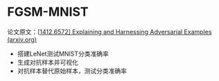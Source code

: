 # FGSM-MNIST
论文原文：\[[1412.6572\] Explaining and Harnessing Adversarial Examples (arxiv.org)](https://arxiv.org/abs/1412.6572)


- 搭建LeNet测试MNIST分类准确率
- 生成对抗样本并可视化
- 对抗样本替代原始样本，测试分类准确率
